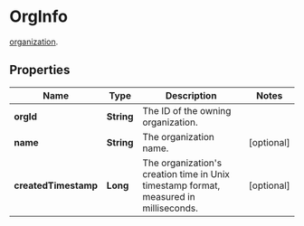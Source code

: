 

# OrgInfo

[organization](https://manuals.cobo.com/en/portal/organization/introduction). 

## Properties

| Name | Type | Description | Notes |
|------------ | ------------- | ------------- | -------------|
|**orgId** | **String** | The ID of the owning organization. |  |
|**name** | **String** | The organization name. |  [optional] |
|**createdTimestamp** | **Long** | The organization&#39;s creation time in Unix timestamp format, measured in milliseconds. |  [optional] |



